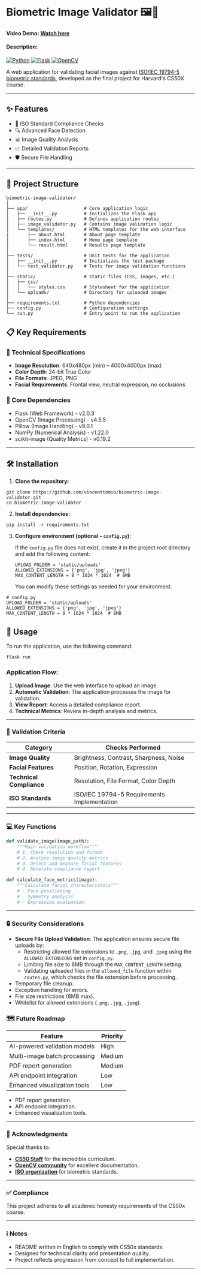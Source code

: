# Biometric Image Validator 🖼️👤

#### Video Demo: [Watch here](https://youtu.be/OAjQOo_cY50)
#### Description:



[![Python](https://img.shields.io/badge/Python-3.10%2B-blue)](https://www.python.org/)
[![Flask](https://img.shields.io/badge/Flask-2.0%2B-lightgrey)](https://flask.palletsprojects.com/)
[![OpenCV](https://img.shields.io/badge/OpenCV-4.5%2B-brightgreen)](https://opencv.org/)

A web application for validating facial images against [ISO/IEC 19794-5 biometric standards](https://www.iso.org/standard/51522.html), developed as the final project for Harvard's CS50X course.

---

## ✨ Features

- 🎯 ISO Standard Compliance Checks
- 🔍 Advanced Face Detection
- 📊 Image Quality Analysis
- 📈 Detailed Validation Reports
- 🛡️ Secure File Handling

---

## 📂 Project Structure

```
biometric-image-validator/
│
├── app/                     # Core application logic
│   ├── __init__.py          # Initializes the Flask app
│   ├── routes.py            # Defines application routes
│   ├── image_validator.py   # Contains image validation logic
│   └── templates/           # HTML templates for the web interface
|       ├── about.html       # About page template
│       ├── index.html       # Home page template
│       └── result.html      # Results page template
│
├── tests/                   # Unit tests for the application
│   ├── __init__.py          # Initializes the test package
│   └── test_validator.py    # Tests for image validation functions
│
├── static/                  # Static files (CSS, images, etc.)
│   ├── css/
│   │   └── styles.css       # Stylesheet for the application
│   └── uploads/             # Directory for uploaded images
│
├── requirements.txt         # Python dependencies
├── config.py                # Configuration settings
└── run.py                   # Entry point to run the application
```

## 📋 Key Requirements

### 🧪 Technical Specifications

- **Image Resolution**: 640x480px (min) – 4000x4000px (max)
- **Color Depth**: 24-bit True Color
- **File Formats**: JPEG, PNG
- **Facial Requirements**: Frontal view, neutral expression, no occlusions

### 🧰 Core Dependencies

- Flask (Web Framework) - v2.0.3
- OpenCV (Image Processing) - v4.5.5
- Pillow (Image Handling) - v9.0.1
- NumPy (Numerical Analysis) - v1.22.0
- scikit-image (Quality Metrics) - v0.19.2

---

## 🛠️ Installation

1. **Clone the repository:**

```
git clone https://github.com/vincenttomio/biometric-image-validator.git
cd biometric-image-validator
```

2. **Install dependencies:**
```
pip install -r requirements.txt
```

3. **Configure environment (optional - `config.py`):**

   If the `config.py` file does not exist, create it in the project root directory and add the following content:
   ```
   UPLOAD_FOLDER = 'static/uploads'
   ALLOWED_EXTENSIONS = {'png', 'jpg', 'jpeg'}
   MAX_CONTENT_LENGTH = 8 * 1024 * 1024  # 8MB
   ```
   You can modify these settings as needed for your environment.
```
# config.py
UPLOAD_FOLDER = 'static/uploads'
ALLOWED_EXTENSIONS = {'png', 'jpg', 'jpeg'}
MAX_CONTENT_LENGTH = 8 * 1024 * 1024  # 8MB
```

## 🚀 Usage

To run the application, use the following command:

```
flask run
```

### Application Flow:

1. **Upload Image**: Use the web interface to upload an image.
2. **Automatic Validation**: The application processes the image for validation.
3. **View Report**: Access a detailed compliance report.
4. **Technical Metrics**: Review in-depth analysis and metrics.

---

### 🔬 Validation Criteria

| **Category**         | **Checks Performed**                          |
|-----------------------|-----------------------------------------------|
| **Image Quality**     | Brightness, Contrast, Sharpness, Noise        |
| **Facial Features**   | Position, Rotation, Expression               |
| **Technical Compliance** | Resolution, File Format, Color Depth       |
| **ISO Standards**     | ISO/IEC 19794-5 Requirements Implementation  |

---

### 💻 Key Functions

```python
def validate_image(image_path):
    """Main validation workflow"""
    # 1. Check resolution and format
    # 2. Analyze image quality metrics
    # 3. Detect and measure facial features
    # 4. Generate compliance report

def calculate_face_metrics(image):
    """Calculate facial characteristics"""
    # - Face positioning
    # - Symmetry analysis
    # - Expression evaluation
```

---

### 🔒 Security Considerations

- **Secure File Upload Validation**: The application ensures secure file uploads by:
  - Restricting allowed file extensions to `.png`, `.jpg`, and `.jpeg` using the `ALLOWED_EXTENSIONS` set in `config.py`.
  - Limiting file size to 8MB through the `MAX_CONTENT_LENGTH` setting.
  - Validating uploaded files in the `allowed_file` function within `routes.py`, which checks the file extension before processing.
- Temporary file cleanup.
- Exception handling for errors.
- File size restrictions (8MB max).
- Whitelist for allowed extensions (`.png`, `.jpg`, `.jpeg`).
### 🗺️ Future Roadmap

| **Feature**                     | **Priority** |
|----------------------------------|--------------|
| AI-powered validation models     | High         |
| Multi-image batch processing     | Medium       |
| PDF report generation            | Medium       |
| API endpoint integration         | Low          |
| Enhanced visualization tools     | Low          |
- PDF report generation.
- API endpoint integration.
- Enhanced visualization tools.

---

### 🙏 Acknowledgments

Special thanks to:
- **[CS50 Staff](https://cs50.harvard.edu/)** for the incredible curriculum.
- **[OpenCV community](https://docs.opencv.org/)** for excellent documentation.
- **[ISO organization](https://www.iso.org/iso-iec-19794-5.html)** for biometric standards.
---

### ✅ Compliance

This project adheres to all academic honesty requirements of the CS50x course.

---

### ℹ️ Notes

- README written in English to comply with CS50x standards.
- Designed for technical clarity and presentation quality.
- Project reflects progression from concept to full implementation.

---

